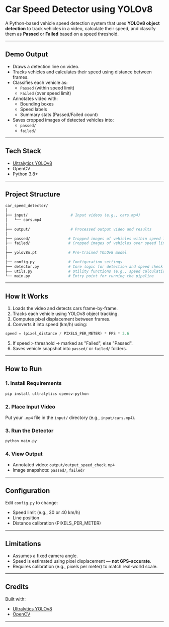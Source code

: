 
# Car Speed Detector using YOLOv8

A Python-based vehicle speed detection system that uses **YOLOv8 object detection** to track vehicles in a video, calculate their speed, and classify them as **Passed** or **Failed** based on a speed threshold.

---

## Demo Output

- Draws a detection line on video.
- Tracks vehicles and calculates their speed using distance between frames.
- Classifies each vehicle as:
  - `Passed` (within speed limit)
  - `Failed` (over speed limit)
- Annotates video with:
  - Bounding boxes
  - Speed labels
  - Summary stats (Passed/Failed count)
- Saves cropped images of detected vehicles into:
  - `passed/`
  - `failed/`

---

## Tech Stack

- [Ultralytics YOLOv8](https://github.com/ultralytics/ultralytics)
- OpenCV
- Python 3.8+

---

## Project Structure

```bash
car_speed_detector/
│
├── input/                   # Input videos (e.g., cars.mp4)
│   └── cars.mp4
│
├── output/                  # Processed output video and results
│
├── passed/                 # Cropped images of vehicles within speed limit
├── failed/                 # Cropped images of vehicles over speed limit
│
├── yolov8n.pt              # Pre-trained YOLOv8 model
│
├── config.py               # Configuration settings
├── detector.py             # Core logic for detection and speed check
├── utils.py                # Utility functions (e.g., speed calculations)
└── main.py                 # Entry point for running the pipeline
```

---

## How It Works

1. Loads the video and detects cars frame-by-frame.
2. Tracks each vehicle using YOLOv8 object tracking.
3. Computes pixel displacement between frames.
4. Converts it into speed (km/h) using:

```python
speed = (pixel_distance / PIXELS_PER_METER) * FPS * 3.6
```

5. If speed > threshold → marked as "Failed", else "Passed".
6. Saves vehicle snapshot into `passed/` or `failed/` folders.

---

## How to Run

### 1. Install Requirements

```bash
pip install ultralytics opencv-python
```

### 2. Place Input Video

Put your `.mp4` file in the `input/` directory (e.g., `input/cars.mp4`).

### 3. Run the Detector

```bash
python main.py
```

### 4. View Output

- Annotated video: `output/output_speed_check.mp4`
- Image snapshots: `passed/`, `failed/`

---

## Configuration

Edit `config.py` to change:

- Speed limit (e.g., 30 or 40 km/h)
- Line position
- Distance calibration (PIXELS_PER_METER)

---

## Limitations

- Assumes a fixed camera angle.
- Speed is estimated using pixel displacement — **not GPS-accurate**.
- Requires calibration (e.g., pixels per meter) to match real-world scale.

---

## Credits

Built with:
- [Ultralytics YOLOv8](https://github.com/ultralytics/ultralytics)
- [OpenCV](https://opencv.org/)

---


